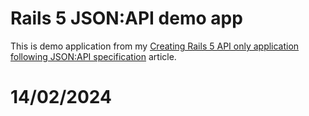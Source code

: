# Rails 5 JSON:API demo app

This is demo application from my [Creating Rails 5 API only application following JSON:API specification](https://www.simplify.ba/articles/2016/06/18/creating-rails5-api-only-application-following-jsonapi-specification/) article.

# 14/02/2024
